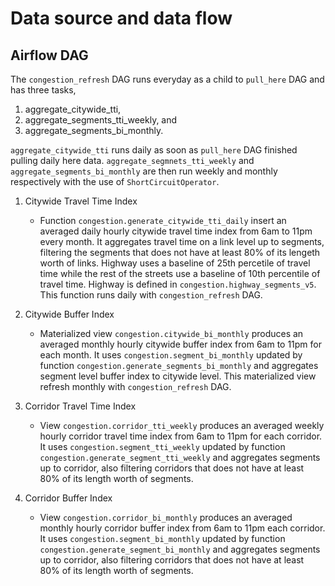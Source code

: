 # Data source and data flow

## Airflow DAG

The `congestion_refresh` DAG runs everyday as a child to `pull_here` DAG and has three tasks, 
1) aggregate_citywide_tti,
2) aggregate_segments_tti_weekly, and
3) aggregate_segments_bi_monthly. 

`aggregate_citywide_tti` runs daily as soon as `pull_here` DAG finished pulling daily here data. `aggregate_segmnets_tti_weekly` and `aggregate_segments_bi_monthly` are then run weekly and monthly respectively with the use of `ShortCircuitOperator`. 


1) Citywide Travel Time Index
    - Function `congestion.generate_citywide_tti_daily` insert an averaged daily hourly citywide travel time index from 6am to 11pm every month. It aggregates travel time on a link level up to segments, filtering the segments that does not have at least 80% of its lengeth worth of links. Highway uses a baseline of 25th percetile of travel time while the rest of the streets use a baseline of 10th percentile of travel time. Highway is defined in `congestion.highway_segments_v5`. This function runs daily with `congestion_refresh` DAG.
    
2) Citywide Buffer Index
    - Materialized view `congestion.citywide_bi_monthly` produces an averaged monthly hourly citywide buffer index from 6am to 11pm for each month. It uses `congestion.segment_bi_monthly` updated by function `congestion.generate_segments_bi_monthly` and aggregates segment level buffer index to citywide level. This materialized view refresh monthly with `congestion_refresh` DAG.
    
3) Corridor Travel Time Index
     - View `congestion.corridor_tti_weekly` produces an averaged weekly hourly corridor travel time index from 6am to 11pm for each corridor. It uses `congestion.segment_tti_weekly` updated by function `congestion.generate_segment_tti_weekly` and aggregates segments up to corridor, also filtering corridors that does not have at least 80% of its length worth of segments.

     
4) Corridor Buffer Index
     - View `congestion.corridor_bi_monthly` produces an averaged monthly hourly corridor buffer index from 6am to 11pm each corridor. It uses `congestion.segment_bi_monthly` updated by function `congestion.generate_segment_bi_monthly` and aggregates segments up to corridor, also filtering corridors that does not have at least 80% of its length worth of segments. 
